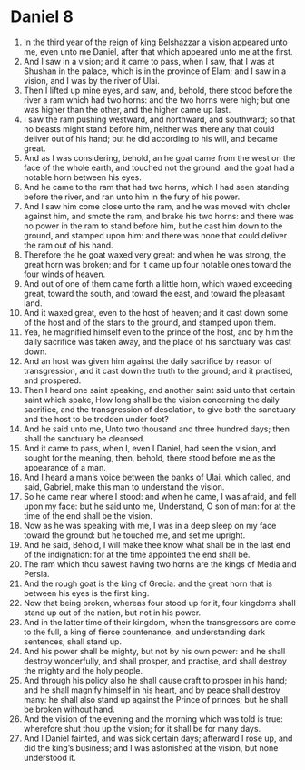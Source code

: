 ﻿# Daniel 8
1. In the third year of the reign of king Belshazzar a vision appeared unto me, even unto me Daniel, after that which appeared unto me at the first. 
2. And I saw in a vision; and it came to pass, when I saw, that I was at Shushan in the palace, which is in the province of Elam; and I saw in a vision, and I was by the river of Ulai. 
3. Then I lifted up mine eyes, and saw, and, behold, there stood before the river a ram which had two horns: and the two horns were high; but one was higher than the other, and the higher came up last. 
4. I saw the ram pushing westward, and northward, and southward; so that no beasts might stand before him, neither was there any that could deliver out of his hand; but he did according to his will, and became great. 
5. And as I was considering, behold, an he goat came from the west on the face of the whole earth, and touched not the ground: and the goat had a notable horn between his eyes. 
6. And he came to the ram that had two horns, which I had seen standing before the river, and ran unto him in the fury of his power. 
7. And I saw him come close unto the ram, and he was moved with choler against him, and smote the ram, and brake his two horns: and there was no power in the ram to stand before him, but he cast him down to the ground, and stamped upon him: and there was none that could deliver the ram out of his hand. 
8. Therefore the he goat waxed very great: and when he was strong, the great horn was broken; and for it came up four notable ones toward the four winds of heaven. 
9. And out of one of them came forth a little horn, which waxed exceeding great, toward the south, and toward the east, and toward the pleasant land. 
10. And it waxed great, even to the host of heaven; and it cast down some of the host and of the stars to the ground, and stamped upon them. 
11. Yea, he magnified himself even to the prince of the host, and by him the daily sacrifice was taken away, and the place of his sanctuary was cast down. 
12. And an host was given him against the daily sacrifice by reason of transgression, and it cast down the truth to the ground; and it practised, and prospered. 
13.  Then I heard one saint speaking, and another saint said unto that certain saint which spake, How long shall be the vision concerning the daily sacrifice, and the transgression of desolation, to give both the sanctuary and the host to be trodden under foot? 
14. And he said unto me, Unto two thousand and three hundred days; then shall the sanctuary be cleansed. 
15.  And it came to pass, when I, even I Daniel, had seen the vision, and sought for the meaning, then, behold, there stood before me as the appearance of a man. 
16. And I heard a man’s voice between the banks of Ulai, which called, and said, Gabriel, make this man to understand the vision. 
17. So he came near where I stood: and when he came, I was afraid, and fell upon my face: but he said unto me, Understand, O son of man: for at the time of the end shall be the vision. 
18. Now as he was speaking with me, I was in a deep sleep on my face toward the ground: but he touched me, and set me upright. 
19. And he said, Behold, I will make thee know what shall be in the last end of the indignation: for at the time appointed the end shall be. 
20. The ram which thou sawest having two horns are the kings of Media and Persia. 
21. And the rough goat is the king of Grecia: and the great horn that is between his eyes is the first king. 
22. Now that being broken, whereas four stood up for it, four kingdoms shall stand up out of the nation, but not in his power. 
23. And in the latter time of their kingdom, when the transgressors are come to the full, a king of fierce countenance, and understanding dark sentences, shall stand up. 
24. And his power shall be mighty, but not by his own power: and he shall destroy wonderfully, and shall prosper, and practise, and shall destroy the mighty and the holy people. 
25. And through his policy also he shall cause craft to prosper in his hand; and he shall magnify himself in his heart, and by peace shall destroy many: he shall also stand up against the Prince of princes; but he shall be broken without hand. 
26. And the vision of the evening and the morning which was told is true: wherefore shut thou up the vision; for it shall be for many days. 
27. And I Daniel fainted, and was sick certain days; afterward I rose up, and did the king’s business; and I was astonished at the vision, but none understood it. 
